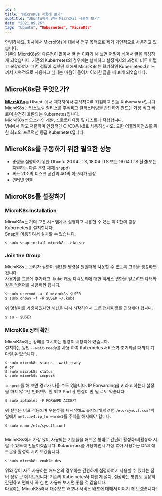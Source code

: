 ```yaml
---
id: 5
title: "MicroK8s 사용해 보기"
subtitle: "Ubuntu에서 만든 MicroK8s 사용해 보기"
date: "2021.09.26"
tags: "Ubuntu", "Kubernetes", "MicroK8s"
---
```

안녕하세요, 회사에서 MicroK8s에 대해서 연구 목적으로 제가 개인적으로 사용하고 있습니다.  
기존의 MicroK8s와 다른점이 많아서 한 번 이야기 해 보면 어떨까 싶어서 글을 작성하게 되었습니다. 기존의 Kubernetes의 경우에는 설치하고 설정까지의 과정이 너무 어렵고 복잡하여서 그런 점들이 싫었던 저에게 MicroK8s는 획기적인 Kubernetes라고 느껴서 지속적으로 사용하고 싶다는 마음이 들어서 이러한 글을 써 보게 되었습니다.

## MicroK8s란 무엇인가?
[**MicroK8s**](https://microk8s.io/)는 Ubuntu에서 제작하여서 공식적으로 지원하고 있는 Kubernetes입니다.  
MicroK8s는 업스트림 릴리스를 추적하고 클러스터링을 간단하게 만드는 가장 작고 빠르며 완전히 호환되는 Kubernetes입니다.  
MicroK8s는 오프라인 개발, 프로토타이핑 및 테스트에 적합합니다.  
VM에서 작고 저렴하며 안정적인 CI/CD용 k8로 사용하십시오. 또한 어플라이언스를 위한 최고의 프로덕션 등급 Kubernetes입니다.  

## MicroK8s를 구동하기 위한 필요한 성능
- 명령을 실행하기 위한 Ubuntu 20.04 LTS, 18.04 LTS 또는 16.04 LTS 환경(또는 지원하는 다른 운영 체제 snapd)
- 최소 20G의 디스크 공간과 4G의 메모리가 권장
- 인터넷 연결

## MicroK8s를 설정하기
### MicroK8s Installation
MircoK8s는 거의 모든 시스템에서 실행하고 사용할 수 있는 최소한의 경량 Kubernetes를 설치합니다.  
Snap을 이용하여서 설치할 수 있습니다.
```shell
$ sudo snap install microk8s -classic
```

### Join the Group
MicroK8s는 관리자 권한이 필요한 명령을 원활하게 사용할 수 있도록 그룹을 생성하면 됩니다.  
사용자를 그룹에 추가하고 .kube 캐싱 디렉토리에 대한 액세스 권한을 얻으려면 아래와 같은 명령어를 사용하면 됩니다.

```shell
$ sudo usermod -a -G microk8s $USER
$ sudo chown -f -R $USER ~/.kube
```

위 명령어를 사용하였다면 세션을 다시 시작하여서 그룹 업데이트를 진행해야 합니다.

```shell
$ su - $USER
```

### MicroK8s 상태 확인
MicroK8s에는 상태를 표시하는 명령이 내장되어 있습니다.  
설치하는 동안 `--wait-ready`를 사용 하여 Kubernetes 서비스가 초기화될 때까지 기다릴 수 있습니다 .

```shell
$ sudo microk8s status --wait-ready
# or
$ sudo microk8s status
$ sudo micork8s inspect
```

`inspect`를 해 보면 경고가 나올 수도 있습니다. IP Forwarding을 키라고 하는데 설정을 하지 않으면 인터넷도 안 되고 Pod 간 연결이 안 될 수도 있습니다.  

```shell
$ sudo iptables -P FORWARD ACCEPT
```

위 설정은 바로 적용되며 우분투를 재시작해도 유지되게 하려면 `/etc/sysctl.conf`파일에서 `net.ipv4.ip_forward=1`를 주석을 해제해야 합니다.

```
$ sudo nano /etc/sysctl.conf
```
![]()

MicroK8s에서 가장 많이 사용되는 기능들을 애드온 형태로 간단히 활성화/비활성화 시킬 수 있도록 만들어졌습니다. Kubernetes를 사용하면서 가장 많이 사용하는 DNS 애드온을 활성화 시켜 보겠습니다.

```shell
$ sudo microk8s enable dns
```

위와 같이 자주 사용하는 애드온의 경우에는 간편하게 설정하여서 사용할 수 있다는 점이 정말 큰 메리트입니다. 기존의 Kubernetes와 다른게 설치, 설정하는 방법도 굉장히 간편하고 편해서 꼭 한 번 사용해 보시면 좋을 것 같습니다.  
다음에는 MircoK8s에서 대쉬보드 배포나 서비스 배포에 대해서 이야기 해 보겠습니다!
